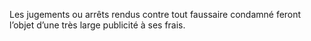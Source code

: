 Les jugements ou arrêts rendus contre tout faussaire condamné feront l’objet d’une très large publicité à ses frais.